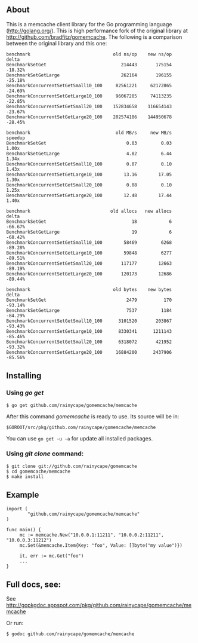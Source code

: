 ## About

This is a memcache client library for the Go programming language
(http://golang.org/). This is high performance fork of the original
library at http://github.com/bradfitz/gomemcache. The following is
a comparison between the original library and this one:

    benchmark                               old ns/op    new ns/op    delta
    BenchmarkSetGet                            214443       175154  -18.32%
    BenchmarkSetGetLarge                       262164       196155  -25.18%
    BenchmarkConcurrentSetGetSmall10_100     82561221     62172865  -24.69%
    BenchmarkConcurrentSetGetLarge10_100     96067285     74113235  -22.85%
    BenchmarkConcurrentSetGetSmall20_100    152834658    116654143  -23.67%
    BenchmarkConcurrentSetGetLarge20_100    202574186    144950678  -28.45%

    benchmark                                old MB/s     new MB/s  speedup
    BenchmarkSetGet                              0.03         0.03    1.00x
    BenchmarkSetGetLarge                         4.82         6.44    1.34x
    BenchmarkConcurrentSetGetSmall10_100         0.07         0.10    1.43x
    BenchmarkConcurrentSetGetLarge10_100        13.16        17.05    1.30x
    BenchmarkConcurrentSetGetSmall20_100         0.08         0.10    1.25x
    BenchmarkConcurrentSetGetLarge20_100        12.48        17.44    1.40x

    benchmark                              old allocs   new allocs    delta
    BenchmarkSetGet                                18            6  -66.67%
    BenchmarkSetGetLarge                           19            6  -68.42%
    BenchmarkConcurrentSetGetSmall10_100        58469         6268  -89.28%
    BenchmarkConcurrentSetGetLarge10_100        59848         6277  -89.51%
    BenchmarkConcurrentSetGetSmall20_100       117177        12663  -89.19%
    BenchmarkConcurrentSetGetLarge20_100       120173        12686  -89.44%

    benchmark                               old bytes    new bytes    delta
    BenchmarkSetGet                              2479          170  -93.14%
    BenchmarkSetGetLarge                         7537         1184  -84.29%
    BenchmarkConcurrentSetGetSmall10_100      3101520       203867  -93.43%
    BenchmarkConcurrentSetGetLarge10_100      8330341      1211143  -85.46%
    BenchmarkConcurrentSetGetSmall20_100      6318072       421952  -93.32%
    BenchmarkConcurrentSetGetLarge20_100     16884200      2437906  -85.56%

## Installing

### Using *go get*

    $ go get github.com/rainycape/gomemcache/memcache

After this command *gomemcache* is ready to use. Its source will be in:

    $GOROOT/src/pkg/github.com/rainycape/gomemcache/memcache

You can use `go get -u -a` for update all installed packages.

### Using *git clone* command:

    $ git clone git://github.com/rainycape/gomemcache
    $ cd gomemcache/memcache
    $ make install

## Example

    import (
            "github.com/rainycape/gomemcache/memcache"
    )

    func main() {
         mc := memcache.New("10.0.0.1:11211", "10.0.0.2:11211", "10.0.0.3:11212")
         mc.Set(&memcache.Item{Key: "foo", Value: []byte("my value")})

         it, err := mc.Get("foo")
         ...
    }

## Full docs, see:

See http://gopkgdoc.appspot.com/pkg/github.com/rainycape/gomemcache/memcache

Or run:

    $ godoc github.com/rainycape/gomemcache/memcache

